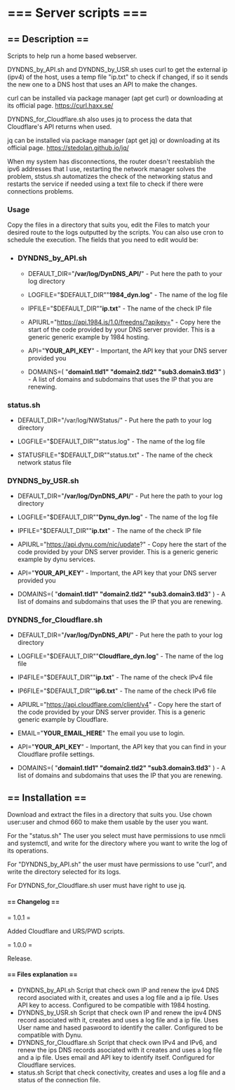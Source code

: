 # **=== Server scripts ===**

## == Description ==

Scripts to help run a home based webserver.

 DYNDNS_by_API.sh and DYNDNS_by_USR.sh uses curl to get the external ip (ipv4) of the host, uses a temp file "ip.txt" to check if changed, if so it sends the new one to a DNS host that uses an API to make the changes.

curl can be installed via package manager (apt get curl) or downloading at its official page. https://curl.haxx.se/

DYNDNS_for_Cloudflare.sh also uses jq to process the data that Cloudflare's API returns when used.

jq can be installed via package manager (apt get jq) or downloading at its official page. https://stedolan.github.io/jq/

When my system has disconnections, the router doesn't reestablish the ipv6 addresses that I use, restarting the network manager solves the problem, ststus.sh automatizes the check of the networking status and restarts the service if needed using a text file to check if there were connections problems.


### Usage
Copy the files in a directory that suits you, edit the Files to match your desired route to the logs outputted by the scripts.
You can also use cron to schedule the execution. The fields that you need to edit would be:

- ### DYNDNS_by_API.sh

  - DEFAULT_DIR="**/var/log/DynDNS_API/**"  - Put here the path to your log directory
  
  - LOGFILE="$DEFAULT_DIR""**1984_dyn.log**" - The name of the log file
  
  - IPFILE="$DEFAULT_DIR""**ip.txt**" - The name of the check IP file
  
  - APIURL="https://api.1984.is/1.0/freedns/?apikey=" - Copy here the start of the code provided by your DNS server provider. This is a generic generic example by 1984 hosting.
  
  - API="**YOUR_API_KEY**" - Important, the API key that your DNS server provided you
  
  - DOMAINS=( "**domain1.tld1" "domain2.tld2" "sub3.domain3.tld3**" ) - A list of domains and subdomains that uses the IP that you are renewing.
  
    

### status.sh

- DEFAULT_DIR="/var/log/NWStatus/"   - Put here the path to your log directory

- LOGFILE="$DEFAULT_DIR""status.log" -  The name of the log file

- STATUSFILE="$DEFAULT_DIR""status.txt" - The name of the check network status file

  

### DYNDNS_by_USR.sh

- DEFAULT_DIR="**/var/log/DynDNS_API/**"  - Put here the path to your log directory

- LOGFILE="$DEFAULT_DIR""**Dynu_dyn.log**" - The name of the log file

- IPFILE="$DEFAULT_DIR""**ip.txt**" - The name of the check IP file

- APIURL="https://api.dynu.com/nic/update?" - Copy here the start of the code provided by your DNS server provider. This is a generic generic example by dynu services.

- API="**YOUR_API_KEY**" - Important, the API key that your DNS server provided you

- DOMAINS=( "**domain1.tld1" "domain2.tld2" "sub3.domain3.tld3**" ) - A list of domains and subdomains that uses the IP that you are renewing.

  

### DYNDNS_for_Cloudflare.sh

- DEFAULT_DIR="**/var/log/DynDNS_API/**"  - Put here the path to your log directory

- LOGFILE="$DEFAULT_DIR""**Cloudflare_dyn.log**" - The name of the log file

- IP4FILE="$DEFAULT_DIR""**ip.txt**" - The name of the check IPv4 file

- IP6FILE="$DEFAULT_DIR""**ip6.txt**" - The name of the check IPv6 file

- APIURL="https://api.cloudflare.com/client/v4" - Copy here the start of the code provided by your DNS server provider. This is a generic generic example by Cloudflare.

- EMAIL="**YOUR_EMAIL_HERE**" The email you use to login.

- API="**YOUR_API_KEY**" - Important, the API key that you can find in your Cloudflare profile settings.

- DOMAINS=( "**domain1.tld1" "domain2.tld2" "sub3.domain3.tld3**" ) - A list of domains and subdomains that uses the IP that you are renewing.

  

## == Installation ==

Download and extract the files in a directory that suits you. Use chown user:user and chmod 660 to make them usable by the user you want.

For the "status.sh" The user you select must have permissions to  use nmcli and systemctl, and write for the directory where you want to write the log of its operations.

For "DYNDNS_by_API.sh" the user must have permissions to use "curl", and write the directory selected for its logs.

For DYNDNS_for_Cloudflare.sh user must have right to use jq.

#### == Changelog ==

= 1.0.1 =

Added Cloudflare and URS/PWD scripts.

= 1.0.0 =

Release.

#### == Files explanation ==

* DYNDNS_by_API.sh Script that check own IP and renew the ipv4 DNS record asociated with it, creates and uses a log file and a ip file. Uses API key to access. Configured to be compatible with 1984 hosting.
* DYNDNS_by_USR.sh Script that check own IP and renew the ipv4 DNS record asociated with it, creates and uses a log file and a ip file. Uses User name and hased paswoord to identify the caller. Configured to be compatible with Dynu.
* DYNDNS_for_Cloudflare.sh Script that check own IPv4 and IPv6,  and renew the ips DNS records asociated with it creates and uses a log file and a ip file. Uses email and API key to identify itself. Configured for Cloudflare services.
* status.sh Script that check conectivity, creates and uses a log file and a status of the connection file.

